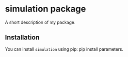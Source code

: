 # simulation package

A short description of my package.

## Installation

You can install `simulation` using pip: pip install parameters.

